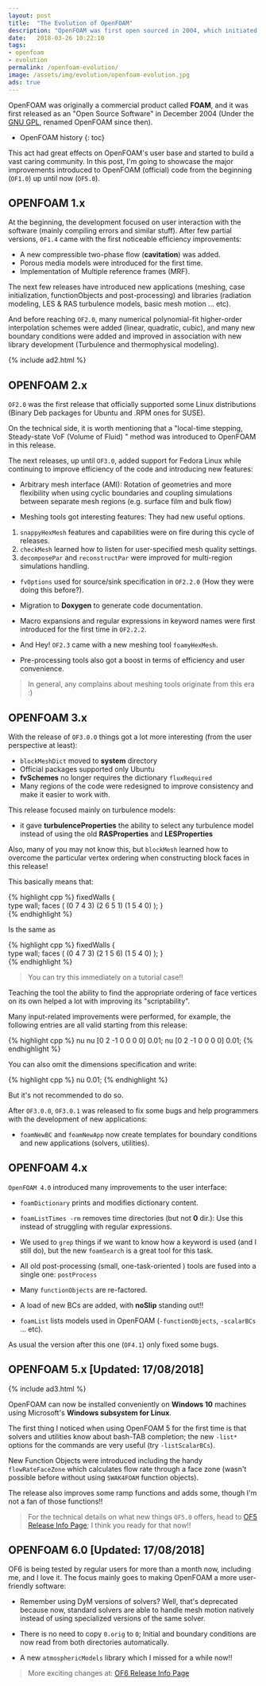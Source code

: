 ```yaml
---
layout: post
title:  "The Evolution of OpenFOAM"
description: "OpenFOAM was first open sourced in 2004, which initiated a series of open source releases that introduced new interesting features and slowly made the software as powerful as the main CFD commercial products."
date:   2018-03-26 10:22:10
tags:
- openfoam
- evolution
permalink: /openfoam-evolution/
image: /assets/img/evolution/openfoam-evolution.jpg
ads: true
---
```


OpenFOAM was originally a commercial product called **FOAM**, and it was
first released as an "Open Source Software" in December 2004 (Under the [GNU
GPL](https://en.wikipedia.org/wiki/GNU_General_Public_License), renamed
OpenFOAM since then). 
<!--more-->

* OpenFOAM history
{: toc}

This act had great effects on OpenFOAM's user base and started to build a vast
caring community. In this post, I'm going to showcase the major improvements
introduced to OpenFOAM (official) code from the beginning (`OF1.0`) up until now 
(`OF5.0`).


## OPENFOAM 1.x

At the beginning, the development focused on user interaction with the software
(mainly compiling errors and similar stuff). After few partial versions, `OF1.4`
came with the first noticeable efficiency improvements:

* A new compressible two-phase flow (**cavitation**) was added.
* Porous media models were introduced for the first time.
* Implementation of Multiple reference frames (MRF).

The next few releases have introduced new applications (meshing, case
initialization, functionObjects and post-processing) and libraries (radiation 
modeling, LES & RAS turbulence models, basic mesh motion ... etc).

And before reaching `OF2.0`, many numerical polynomial-fit higher-order
interpolation schemes were added (linear, quadratic, cubic), and many new
boundary conditions were added and improved in association with new library
development (Turbulence and thermophysical modeling).

{% include ad2.html %}

## OPENFOAM 2.x

`OF2.0` was the first release that officially supported some Linux distributions
(Binary Deb packages for Ubuntu and .RPM ones for SUSE).

On the technical side, it is worth mentioning that a "local-time stepping,
Steady-state VoF (Volume of Fluid) " method was introduced to OpenFOAM in this 
release.

The next releases, up until `OF3.0`, added support for  Fedora Linux while
continuing to improve efficiency of the code and introducing new features:

* Arbitrary mesh interface (AMI): Rotation of geometries and more flexibility 
when using cyclic boundaries and coupling simulations between separate mesh 
regions (e.g. surface film and bulk flow)

* Meshing tools got interesting features: They had new useful options. 
1. `snappyHexMesh` features and capabilities were on fire during this cycle of 
releases.
2. `checkMesh` learned how to listen for user-specified mesh quality
settings.
3. `decomposePar` and `reconstructPar` were improved for multi-region
   simulations handling.

* `fvOptions` used for source/sink specification in `OF2.2.0` (How they were
  doing this before?). 

* Migration to **Doxygen** to generate code documentation.

* Macro expansions and regular expressions in keyword names were first
  introduced for the first time in `OF2.2.2`.

* And Hey! `OF2.3` came with a new meshing tool `foamyHexMesh`.

* Pre-processing tools also got a boost in terms of efficiency and user
  convenience.

>In general, any complains about meshing tools originate from this era :)

## OPENFOAM 3.x

With the release of `OF3.0.0` things got a lot more interesting (from the user
perspective at least):

* `blockMeshDict` moved to **system** directory
* Official packages supported only Ubuntu
* **fvSchemes** no longer requires the dictionary `fluxRequired`
* Many regions of the code were redesigned to improve consistency and make it
  easier to work with.

This release focused mainly on turbulence models:

* it gave **turbulenceProperties** the ability to select any turbulence model
  instead of using the old **RASProperties** and **LESProperties**

Also, many of you may not know this, but `blockMesh` learned how to overcome the particular
vertex ordering when constructing block faces in this release!

This basically means that:

{% highlight cpp %}
    fixedWalls
    {   
        type wall;
        faces
        (
            (0 7 4 3)
            (2 6 5 1)
            (1 5 4 0)
        );
    }   
{% endhighlight %}

Is the same as

{% highlight cpp %}
    fixedWalls
    {   
        type wall;
        faces
        (
            (0 4 7 3)
            (2 1 5 6)
            (1 5 4 0)
        );
    }   
{% endhighlight %}

> You can try this immediately on a tutorial case!!

Teaching the tool the ability to find the appropriate ordering of face vertices
on its own helped a lot with improving its "scriptability".

Many input-related improvements were performed, for example, the following
entries are all valid starting from this release:


{% highlight cpp %}
nu              nu [0 2 -1 0 0 0 0] 0.01;
nu              [0 2 -1 0 0 0 0] 0.01;
{% endhighlight %}

You can also omit the dimensions specification and write:

{% highlight cpp %}
nu              0.01;
{% endhighlight %}

But it's not recommended to do so.

After `OF3.0.0`, `OF3.0.1` was released to fix some bugs and help programmers
with the development of new applications:

* `foamNewBC` and `foamNewApp` now create templates for boundary conditions and
  new applications (solvers, utilities).

## OPENFOAM 4.x

`OpenFOAM 4.0` introduced many improvements to the user interface:

* `foamDictionary` prints and modifies dictionary content.

* `foamListTimes -rm` removes time directories (but not **0** dir.): Use this
  instead of struggling with regular expressions.

* We used to `grep` things if we want to know how a keyword is used (and I still
  do), but the new `foamSearch` is a great tool for this task.

* All old post-processing (small, one-task-oriented ) tools are fused into a single one:
`postProcess`

* Many `functionObjects` are re-factored.

* A load of new BCs are added, with **noSlip** standing out!!

* `foamList` lists models used in OpenFOAM (`-functionObjects`, `-scalarBCs` ...
  etc).

As usual the version after this one (`OF4.1`) only fixed some bugs.

## OPENFOAM 5.x  [Updated: 17/08/2018]

{% include ad3.html %}

OpenFOAM can now be installed conveniently on **Windows 10** machines using
Microsoft's **Windows subsystem for Linux**.


The first thing I noticed when using OpenFOAM 5 for the first time is that solvers
and utilities know about bash-TAB completion; the new `-list*` options for the 
commands are very useful (try `-listScalarBCs`).

New Function Objects were introduced including the handy `flowRateFaceZone` which 
calculates flow rate through a face zone (wasn't possible before without using `SWAK4FOAM`
function objects).

The release also improves some ramp functions and adds some, though I'm not a fan
of those functions!!

> For the technical details on what new things `OF5.0` offers, head to 
> [OF5 Release Info Page](https://openfoam.org/release/5-0/); I think you ready for
> that now!!

## OPENFOAM 6.0  [Updated: 17/08/2018]

OF6 is being tested by regular users for more than a month now, including me, and I love it.
The focus mainly goes to making OpenFOAM a more user-friendly software:

- Remember using DyM versions of solvers? Well, that's deprecated because now, standard solvers
are able to handle mesh motion natively instead of using specialized versions of the same
solver.

- There is no need to copy `0.orig` to `0`; Initial and boundary conditions are now read
  from both directories automatically.

- A new `atmosphericModels` library which I missed for a while now!!


> More exciting changes at:
> [OF6 Release Info Page](https://openfoam.org/release/6/)
